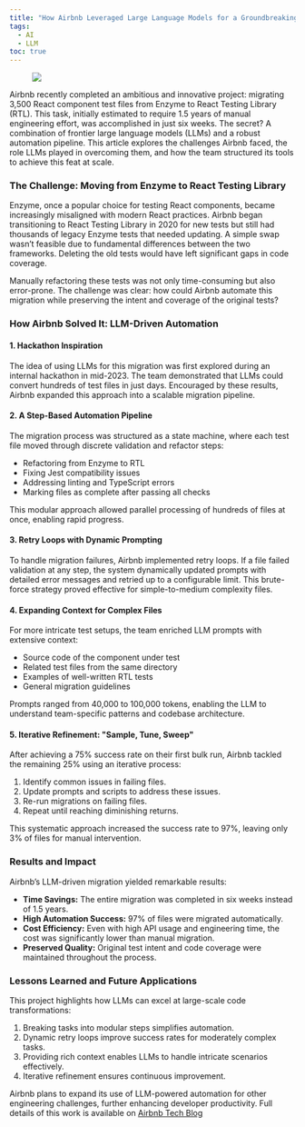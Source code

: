 ```yaml
---
title: "How Airbnb Leveraged Large Language Models for a Groundbreaking Code Migration"
tags:
  - AI
  - LLM
toc: true
---
```


<figure>
	<a href=""><img src="https://i.imgur.com/6kQfQVo.jpeg"></a>
</figure>

Airbnb recently completed an ambitious and innovative project: migrating 3,500 React component test files from Enzyme to React Testing Library (RTL). This task, initially estimated to require 1.5 years of manual engineering effort, was accomplished in just six weeks. The secret? A combination of frontier large language models (LLMs) and a robust automation pipeline. This article explores the challenges Airbnb faced, the role LLMs played in overcoming them, and how the team structured its tools to achieve this feat at scale.

### **The Challenge: Moving from Enzyme to React Testing Library**

Enzyme, once a popular choice for testing React components, became increasingly misaligned with modern React practices. Airbnb began transitioning to React Testing Library in 2020 for new tests but still had thousands of legacy Enzyme tests that needed updating. A simple swap wasn’t feasible due to fundamental differences between the two frameworks. Deleting the old tests would have left significant gaps in code coverage.

Manually refactoring these tests was not only time-consuming but also error-prone. The challenge was clear: how could Airbnb automate this migration while preserving the intent and coverage of the original tests?

### **How Airbnb Solved It: LLM-Driven Automation**

#### **1. Hackathon Inspiration**

The idea of using LLMs for this migration was first explored during an internal hackathon in mid-2023. The team demonstrated that LLMs could convert hundreds of test files in just days. Encouraged by these results, Airbnb expanded this approach into a scalable migration pipeline.

#### **2. A Step-Based Automation Pipeline**

The migration process was structured as a state machine, where each test file moved through discrete validation and refactor steps:

- Refactoring from Enzyme to RTL
- Fixing Jest compatibility issues
- Addressing linting and TypeScript errors
- Marking files as complete after passing all checks

This modular approach allowed parallel processing of hundreds of files at once, enabling rapid progress.

#### **3. Retry Loops with Dynamic Prompting**

To handle migration failures, Airbnb implemented retry loops. If a file failed validation at any step, the system dynamically updated prompts with detailed error messages and retried up to a configurable limit. This brute-force strategy proved effective for simple-to-medium complexity files.

#### **4. Expanding Context for Complex Files**

For more intricate test setups, the team enriched LLM prompts with extensive context:

- Source code of the component under test
- Related test files from the same directory
- Examples of well-written RTL tests
- General migration guidelines

Prompts ranged from 40,000 to 100,000 tokens, enabling the LLM to understand team-specific patterns and codebase architecture.

#### **5. Iterative Refinement: "Sample, Tune, Sweep"**

After achieving a 75% success rate on their first bulk run, Airbnb tackled the remaining 25% using an iterative process:

1. Identify common issues in failing files.
2. Update prompts and scripts to address these issues.
3. Re-run migrations on failing files.
4. Repeat until reaching diminishing returns.

This systematic approach increased the success rate to 97%, leaving only 3% of files for manual intervention.

### **Results and Impact**

Airbnb’s LLM-driven migration yielded remarkable results:

- **Time Savings:** The entire migration was completed in six weeks instead of 1.5 years.
- **High Automation Success:** 97% of files were migrated automatically.
- **Cost Efficiency:** Even with high API usage and engineering time, the cost was significantly lower than manual migration.
- **Preserved Quality:** Original test intent and code coverage were maintained throughout the process.

### **Lessons Learned and Future Applications**

This project highlights how LLMs can excel at large-scale code transformations:

1. Breaking tasks into modular steps simplifies automation.
2. Dynamic retry loops improve success rates for moderately complex tasks.
3. Providing rich context enables LLMs to handle intricate scenarios effectively.
4. Iterative refinement ensures continuous improvement.

Airbnb plans to expand its use of LLM-powered automation for other engineering challenges, further enhancing developer productivity. Full details of this work is available on [Airbnb Tech Blog](https://medium.com/airbnb-engineering/accelerating-large-scale-test-migration-with-llms-9565c208023b)